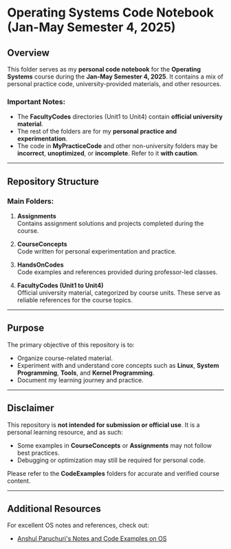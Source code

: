 # Operating Systems Code Notebook (Jan-May Semester 4, 2025)

## Overview

This folder serves as my **personal code notebook** for the **Operating Systems** course during the **Jan-May Semester 4, 2025**. It contains a mix of personal practice code, university-provided materials, and other resources.

### Important Notes:

- The **FacultyCodes** directories (Unit1 to Unit4) contain **official university material**.
- The rest of the folders are for my **personal practice and experimentation**.
- The code in **MyPracticeCode** and other non-university folders may be **incorrect**, **unoptimized**, or **incomplete**. Refer to it **with caution**.

---

## Repository Structure

### Main Folders:

1. **Assignments**  
   Contains assignment solutions and projects completed during the course.

2. **CourseConcepts**  
   Code written for personal experimentation and practice.

3. **HandsOnCodes**  
   Code examples and references provided during professor-led classes.

4. **FacultyCodes (Unit1 to Unit4)**  
   Official university material, categorized by course units. These serve as reliable references for the course topics.

---

## Purpose

The primary objective of this repository is to:

- Organize course-related material.
- Experiment with and understand core concepts such as **Linux**, **System Programming**, **Tools**, and **Kernel Programming**.
- Document my learning journey and practice.

---

## Disclaimer

This repository is **not intended for submission or official use**. It is a personal learning resource, and as such:

- Some examples in **CourseConcepts** or **Assignments** may not follow best practices.
- Debugging or optimization may still be required for personal code.

Please refer to the **CodeExamples** folders for accurate and verified course content.

---

## Additional Resources

For excellent OS notes and references, check out:

- [Anshul Paruchuri's Notes and Code Examples on OS](https://pesunotesproject.notion.site/Operating-Systems-1776b23e86368183803cee45ce188f21)
